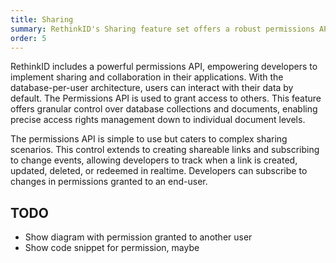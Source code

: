 ```yaml
---
title: Sharing
summary: RethinkID's Sharing feature set offers a robust permissions API for realtime collaboration, allowing precise control over database access and the ability to react to changes in shared content.
order: 5
---
```


RethinkID includes a powerful permissions API, empowering developers to implement sharing and collaboration in their applications. With the database-per-user architecture, users can interact with their data by default. The Permissions API is used to grant access to others. This feature offers granular control over database collections and documents, enabling precise access rights management down to individual document levels.

The permissions API is simple to use but caters to complex sharing scenarios. This control extends to creating shareable links and subscribing to change events, allowing developers to track when a link is created, updated, deleted, or redeemed in realtime. Developers can subscribe to changes in permissions granted to an end-user.

## TODO

- Show diagram with permission granted to another user
- Show code snippet for permission, maybe